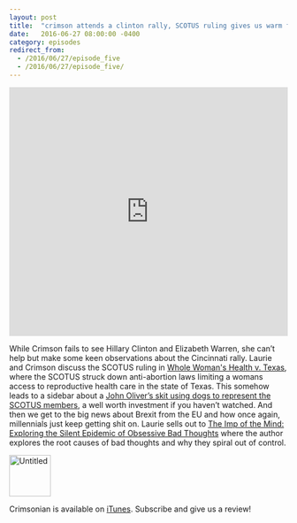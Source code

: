 ```yaml
---
layout: post
title:  "crimson attends a clinton rally, SCOTUS ruling gives us warm fuzzies, and Brexit...oh Britain."
date:   2016-06-27 08:00:00 -0400
category: episodes
redirect_from:
  - /2016/06/27/episode_five
  - /2016/06/27/episode_five/
---
```


<iframe width="100%" height="450" scrolling="no" frameborder="no" src="https://w.soundcloud.com/player/?url=https%3A//api.soundcloud.com/tracks/271167621&amp;auto_play=false&amp;hide_related=false&amp;show_comments=true&amp;show_user=true&amp;show_reposts=false&amp;visual=true"></iframe>

While Crimson fails to see Hillary Clinton and Elizabeth Warren, she can’t help but make some keen observations about the Cincinnati rally. Laurie and Crimson discuss the SCOTUS ruling in [Whole Woman's Health v. Texas](http://www.supremecourt.gov/opinions/15pdf/15-274_p8k0.pdf), where the SCOTUS struck down anti-abortion laws limiting a womans access to reproductive health care in the state of Texas. This somehow leads to a sidebar about a [John Oliver’s skit using dogs to represent the SCOTUS members](https://www.youtube.com/watch?v=tug71xZL7yc), a well worth investment if you haven’t watched. And then we get to the big news about Brexit from the EU and how once again, millennials just keep getting shit on. Laurie sells out to [The Imp of the Mind: Exploring the Silent Epidemic of Obsessive Bad Thoughts](https://www.amazon.com/Imp-Mind-Exploring-Epidemic-Obsessive/dp/0452283078) where the author explores the root causes of bad thoughts and why they spiral out of control.

<a data-flickr-embed="true"  href="https://www.flickr.com/photos/crimsonrhoads/27337466504/in/datetaken/" title="Untitled"><img src="https://c1.staticflickr.com/8/7738/27337466504_c8af043223_s.jpg" width="75" height="75" alt="Untitled"></a><script async src="//embedr.flickr.com/assets/client-code.js" charset="utf-8"></script>

Crimsonian is available on [iTunes](https://itunes.apple.com/us/podcast/crimsonian/id1120793848?mt=2). Subscribe and give us a review!
